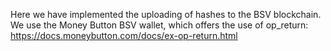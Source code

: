 Here we have implemented the uploading of hashes to the BSV blockchain.
 We use the Money Button BSV wallet, which offers the use of op_return: https://docs.moneybutton.com/docs/ex-op-return.html